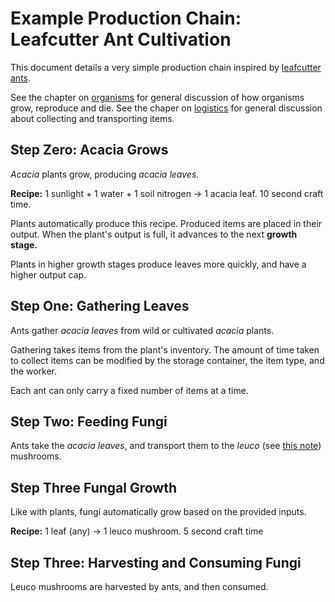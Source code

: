 # Example Production Chain: Leafcutter Ant Cultivation

This document details a very simple production chain inspired by [leafcutter ants](https://en.wikipedia.org/wiki/Leafcutter_ant).

See the chapter on [organisms](../organisms/index.md) for general discussion of how organisms grow, reproduce and die.
See the chaper on [logistics](../logistics/index.md) for general discussion about collecting and transporting items.

## Step Zero: Acacia Grows

*Acacia* plants grow, producing *acacia leaves*.

**Recipe:** 1 sunlight + 1 water + 1 soil nitrogen -> 1 acacia leaf. 10 second craft time.

Plants automatically produce this recipe.
Produced items are placed in their output.
When the plant's output is full, it advances to the next **growth stage.**

Plants in higher growth stages produce leaves more quickly, and have a higher output cap.

## Step One: Gathering Leaves

Ants gather *acacia leaves* from wild or cultivated *acacia* plants.

Gathering takes items from the plant's inventory.
The amount of time taken to collect items can be modified by the storage container, the item type, and the worker.

Each ant can only carry a fixed number of items at a time.

## Step Two: Feeding Fungi

Ants take the *acacia leaves*, and transport them to the *leuco* (see [this note](https://en.wikipedia.org/wiki/Atta_sexdens#Fungus_cultivation)) mushrooms.

## Step Three Fungal Growth

Like with plants, fungi automatically grow based on the provided inputs.

**Recipe:** 1 leaf (any) -> 1 leuco mushroom. 5 second craft time

## Step Three: Harvesting and Consuming Fungi

Leuco mushrooms are harvested by ants, and then consumed.
